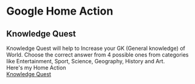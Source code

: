 # Google Home Action

## Knowledge Quest

Knowledge Quest will help to Increase your GK (General knowledge) of World. Choose the correct answer from 4 possible ones from categories like Entertainment, Sport, Science, Geography, History and Art.\
Here's my Home Action\
[Knowledge Quest](https://assistant.google.com/services/a/uid/000000c8d978401d)